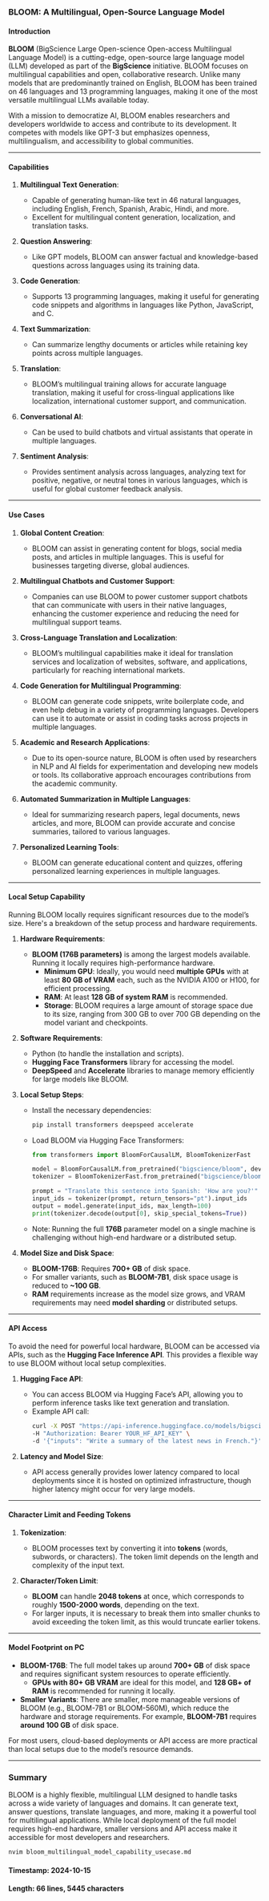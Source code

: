 ### BLOOM: A Multilingual, Open-Source Language Model

#### **Introduction**

**BLOOM** (BigScience Large Open-science Open-access Multilingual Language Model) is a cutting-edge, open-source large language model (LLM) developed as part of the **BigScience** initiative. BLOOM focuses on multilingual capabilities and open, collaborative research. Unlike many models that are predominantly trained on English, BLOOM has been trained on 46 languages and 13 programming languages, making it one of the most versatile multilingual LLMs available today.

With a mission to democratize AI, BLOOM enables researchers and developers worldwide to access and contribute to its development. It competes with models like GPT-3 but emphasizes openness, multilingualism, and accessibility to global communities.

---

#### **Capabilities**

1. **Multilingual Text Generation**:

   - Capable of generating human-like text in 46 natural languages, including English, French, Spanish, Arabic, Hindi, and more.
   - Excellent for multilingual content generation, localization, and translation tasks.

2. **Question Answering**:

   - Like GPT models, BLOOM can answer factual and knowledge-based questions across languages using its training data.

3. **Code Generation**:

   - Supports 13 programming languages, making it useful for generating code snippets and algorithms in languages like Python, JavaScript, and C.

4. **Text Summarization**:

   - Can summarize lengthy documents or articles while retaining key points across multiple languages.

5. **Translation**:

   - BLOOM’s multilingual training allows for accurate language translation, making it useful for cross-lingual applications like localization, international customer support, and communication.

6. **Conversational AI**:

   - Can be used to build chatbots and virtual assistants that operate in multiple languages.

7. **Sentiment Analysis**:
   - Provides sentiment analysis across languages, analyzing text for positive, negative, or neutral tones in various languages, which is useful for global customer feedback analysis.

---

#### **Use Cases**

1. **Global Content Creation**:

   - BLOOM can assist in generating content for blogs, social media posts, and articles in multiple languages. This is useful for businesses targeting diverse, global audiences.

2. **Multilingual Chatbots and Customer Support**:

   - Companies can use BLOOM to power customer support chatbots that can communicate with users in their native languages, enhancing the customer experience and reducing the need for multilingual support teams.

3. **Cross-Language Translation and Localization**:

   - BLOOM’s multilingual capabilities make it ideal for translation services and localization of websites, software, and applications, particularly for reaching international markets.

4. **Code Generation for Multilingual Programming**:

   - BLOOM can generate code snippets, write boilerplate code, and even help debug in a variety of programming languages. Developers can use it to automate or assist in coding tasks across projects in multiple languages.

5. **Academic and Research Applications**:

   - Due to its open-source nature, BLOOM is often used by researchers in NLP and AI fields for experimentation and developing new models or tools. Its collaborative approach encourages contributions from the academic community.

6. **Automated Summarization in Multiple Languages**:

   - Ideal for summarizing research papers, legal documents, news articles, and more, BLOOM can provide accurate and concise summaries, tailored to various languages.

7. **Personalized Learning Tools**:
   - BLOOM can generate educational content and quizzes, offering personalized learning experiences in multiple languages.

---

#### **Local Setup Capability**

Running BLOOM locally requires significant resources due to the model’s size. Here's a breakdown of the setup process and hardware requirements.

1. **Hardware Requirements**:

   - **BLOOM (176B parameters)** is among the largest models available. Running it locally requires high-performance hardware.
     - **Minimum GPU**: Ideally, you would need **multiple GPUs** with at least **80 GB of VRAM** each, such as the NVIDIA A100 or H100, for efficient processing.
     - **RAM**: At least **128 GB of system RAM** is recommended.
     - **Storage**: BLOOM requires a large amount of storage space due to its size, ranging from 300 GB to over 700 GB depending on the model variant and checkpoints.

2. **Software Requirements**:

   - Python (to handle the installation and scripts).
   - **Hugging Face Transformers** library for accessing the model.
   - **DeepSpeed** and **Accelerate** libraries to manage memory efficiently for large models like BLOOM.

3. **Local Setup Steps**:

   - Install the necessary dependencies:
     ```bash
     pip install transformers deepspeed accelerate
     ```
   - Load BLOOM via Hugging Face Transformers:

     ```python
     from transformers import BloomForCausalLM, BloomTokenizerFast

     model = BloomForCausalLM.from_pretrained("bigscience/bloom", device_map="auto")
     tokenizer = BloomTokenizerFast.from_pretrained("bigscience/bloom")

     prompt = "Translate this sentence into Spanish: 'How are you?'"
     input_ids = tokenizer(prompt, return_tensors="pt").input_ids
     output = model.generate(input_ids, max_length=100)
     print(tokenizer.decode(output[0], skip_special_tokens=True))
     ```

   - Note: Running the full **176B** parameter model on a single machine is challenging without high-end hardware or a distributed setup.

4. **Model Size and Disk Space**:
   - **BLOOM-176B**: Requires **700+ GB** of disk space.
   - For smaller variants, such as **BLOOM-7B1**, disk space usage is reduced to **~100 GB**.
   - **RAM** requirements increase as the model size grows, and VRAM requirements may need **model sharding** or distributed setups.

---

#### **API Access**

To avoid the need for powerful local hardware, BLOOM can be accessed via APIs, such as the **Hugging Face Inference API**. This provides a flexible way to use BLOOM without local setup complexities.

1. **Hugging Face API**:

   - You can access BLOOM via Hugging Face’s API, allowing you to perform inference tasks like text generation and translation.
   - Example API call:
     ```bash
     curl -X POST "https://api-inference.huggingface.co/models/bigscience/bloom" \
     -H "Authorization: Bearer YOUR_HF_API_KEY" \
     -d '{"inputs": "Write a summary of the latest news in French."}'
     ```

2. **Latency and Model Size**:
   - API access generally provides lower latency compared to local deployments since it is hosted on optimized infrastructure, though higher latency might occur for very large models.

---

#### **Character Limit and Feeding Tokens**

1. **Tokenization**:

   - BLOOM processes text by converting it into **tokens** (words, subwords, or characters). The token limit depends on the length and complexity of the input text.

2. **Character/Token Limit**:
   - **BLOOM** can handle **2048 tokens** at once, which corresponds to roughly **1500-2000 words**, depending on the text.
   - For larger inputs, it is necessary to break them into smaller chunks to avoid exceeding the token limit, as this would truncate earlier tokens.

---

#### **Model Footprint on PC**

- **BLOOM-176B**: The full model takes up around **700+ GB** of disk space and requires significant system resources to operate efficiently.
  - **GPUs with 80+ GB VRAM** are ideal for this model, and **128 GB+ of RAM** is recommended for running it locally.
- **Smaller Variants**: There are smaller, more manageable versions of BLOOM (e.g., BLOOM-7B1 or BLOOM-560M), which reduce the hardware and storage requirements. For example, **BLOOM-7B1** requires **around 100 GB** of disk space.

For most users, cloud-based deployments or API access are more practical than local setups due to the model’s resource demands.

---

### Summary

BLOOM is a highly flexible, multilingual LLM designed to handle tasks across a wide variety of languages and domains. It can generate text, answer questions, translate languages, and more, making it a powerful tool for multilingual applications. While local deployment of the full model requires high-end hardware, smaller versions and API access make it accessible for most developers and researchers.

```bash
nvim bloom_multilingual_model_capability_usecase.md
```

#### **Timestamp**: 2024-10-15

#### **Length**: 66 lines, 5445 characters
